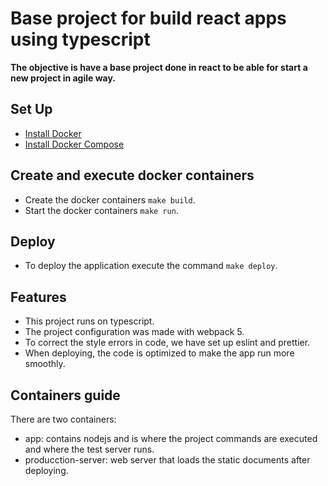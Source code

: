 # Base project for build react apps using typescript

**The objective is have a base project done in react to be able for start a new project in agile way.**

## Set Up
- [Install Docker](https://docs.docker.com/engine/install/)
- [Install Docker Compose](https://docs.docker.com/compose/install/)

## Create and execute docker containers
- Create the docker containers `make build`.
- Start the docker containers `make run`.

## Deploy
* To deploy the application execute the command `make deploy`.

## Features
* This project runs on typescript.
* The project configuration was made with webpack 5.
* To correct the style errors in code, we have set up eslint and prettier.
* When deploying, the code is optimized to make the app run more smoothly.

## Containers guide
There are two containers:
- app: contains nodejs and is where the project commands are executed and where the test server runs.
- producction-server: web server that loads the static documents after deploying.
